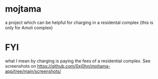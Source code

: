 # mojtama
a project which can be helpful for charging in a residental complex (this is only for Amoli complex) 
# FYI
what I mean by charging is paying the fees of a residential complex.
See screenshots on https://github.com/0xj0hn/mojtama-app/tree/main/screenshots/
